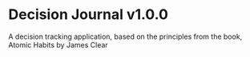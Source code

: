 # Decision Journal v1.0.0

A decision tracking application, based on the principles from the book, Atomic Habits by James Clear
